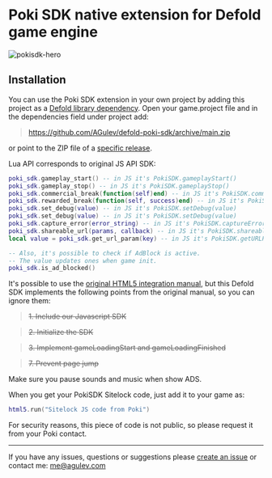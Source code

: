 # Poki SDK native extension for Defold game engine
![pokisdk-hero](https://user-images.githubusercontent.com/2209596/102117637-db1df480-3e3e-11eb-9822-db237f36c0f6.jpg)
## Installation

You can use the Poki SDK extension in your own project by adding this project as a [Defold library dependency](http://www.defold.com/manuals/libraries/).
Open your game.project file and in the dependencies field under project add:

>https://github.com/AGulev/defold-poki-sdk/archive/main.zip

or point to the ZIP file of a [specific release](https://github.com/AGulev/defold-poki-sdk/releases).

Lua API corresponds to original JS API SDK:

```lua
poki_sdk.gameplay_start() -- in JS it's PokiSDK.gameplayStart()
poki_sdk.gameplay_stop() -- in JS it's PokiSDK.gameplayStop()
poki_sdk.commercial_break(function(self)end) -- in JS it's PokiSDK.commercialBreak()
poki_sdk.rewarded_break(function(self, success)end) -- in JS it's PokiSDK.rewardedBreak()
poki_sdk.set_debug(value) -- in JS it's PokiSDK.setDebug(value)
poki_sdk.set_debug(value) -- in JS it's PokiSDK.setDebug(value)
poki_sdk.capture_error(error_string) -- in JS it's PokiSDK.captureError(error_string)
poki_sdk.shareable_url(params, callback) -- in JS it's PokiSDK.shareableURL({}).then(url => {})
local value = poki_sdk.get_url_param(key) -- in JS it's PokiSDK.getURLParam('id')

-- Also, it's possible to check if AdBlock is active.
-- The value updates ones when game init.
poki_sdk.is_ad_blocked()
```
It's possible to use the [original HTML5 integration manual](https://sdk.poki.com/html5/), but this Defold SDK implements the following points from the original manual, so you can ignore them:

>~~1. Include our Javascript SDK~~

>~~2. Initialize the SDK~~

>~~3. Implement gameLoadingStart and gameLoadingFinished~~

>~~7. Prevent page jump~~

Make sure you pause sounds and music when show ADS.

When you get your PokiSDK Sitelock code, just add it to your game as:
```lua
html5.run("Sitelock JS code from Poki")
```
For security reasons, this piece of code is not public, so please request it from your Poki contact.

---

If you have any issues, questions or suggestions please [create an issue](https://github.com/AGulev/defold-poki-sdk/issues) or contact me: me@agulev.com
